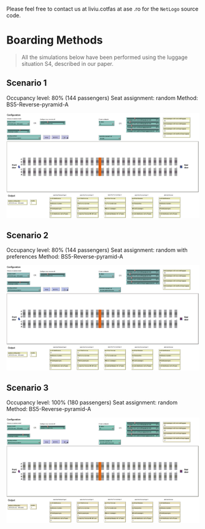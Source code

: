 Please feel free to contact us at liviu.cotfas at ase .ro for the `NetLogo` source code.

# Boarding Methods

> All the simulations below have been performed using the luggage situation S4, described in our paper.

## Scenario 1
Occupancy level: 80% (144 passengers)
Seat assignment: random
Method: BS5-Reverse-pyramid-A

![scenario-1](recordings/scenario-1.gif)

## Scenario 2
Occupancy level: 80% (144 passengers)
Seat assignment: random with preferences
Method: BS5-Reverse-pyramid-A

![scenario-2](recordings/scenario-2.gif)

## Scenario 3
Occupancy level: 100% (180 passengers)
Seat assignment: random
Method: BS5-Reverse-pyramid-A

![scenario-3](recordings/scenario-3.gif)